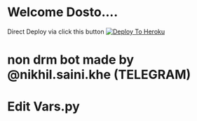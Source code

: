 # Welcome Dosto....
Direct Deploy via click this button 
[![Deploy To Heroku](https://www.herokucdn.com/deploy/button.svg)](https://heroku.com/deploy?template=https://github.com/nikhilsaini098/Saini-txt-bot)

# non drm bot made by @nikhil.saini.khe (TELEGRAM)
# Edit Vars.py

